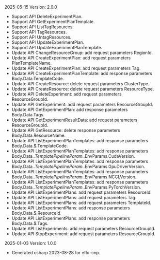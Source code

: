 2025-05-15 Version: 2.0.0
- Support API DeleteExperimentPlan.
- Support API GetExperimentPlanTemplate.
- Support API ListTagResources.
- Support API TagResources.
- Support API UntagResources.
- Support API UpdateExperimentPlan.
- Support API UpdateExperimentPlanTemplate.
- Update API ChangeResourceGroup: add request parameters RegionId.
- Update API CreateExperimentPlan: add request parameters PlanTemplateName.
- Update API CreateExperimentPlan: add request parameters Tag.
- Update API CreateExperimentPlanTemplate: add response parameters Body.Data.TemplateCode.
- Update API CreateResource: delete request parameters ClusterType.
- Update API CreateResource: delete request parameters ResourceType.
- Update API DeleteExperiment: add request parameters ResourceGroupId.
- Update API GetExperiment: add request parameters ResourceGroupId.
- Update API GetExperimentPlan: add response parameters Body.Data.Tags.
- Update API GetExperimentResultData: add request parameters ResourceGroupId.
- Update API GetResource: delete response parameters Body.Data.ResourceName.
- Update API ListExperimentPlanTemplates: add response parameters Body.Data.$.TemplateCode.
- Update API ListExperimentPlanTemplates: add response parameters Body.Data.$.TemplatePipelineParam.$.EnvParams.CudaVersion.
- Update API ListExperimentPlanTemplates: add response parameters Body.Data.$.TemplatePipelineParam.$.EnvParams.GpuDriverVersion.
- Update API ListExperimentPlanTemplates: add response parameters Body.Data.$.TemplatePipelineParam.$.EnvParams.NCCLVersion.
- Update API ListExperimentPlanTemplates: add response parameters Body.Data.$.TemplatePipelineParam.$.EnvParams.PyTorchVersion.
- Update API ListExperimentPlans: add request parameters ResourceId.
- Update API ListExperimentPlans: add request parameters Tag.
- Update API ListExperimentPlans: add request parameters TemplateId.
- Update API ListExperimentPlans: add response parameters Body.Data.$.ResourceId.
- Update API ListExperimentPlans: add response parameters Body.Data.$.Tags.
- Update API ListExperiments: add request parameters ResourceGroupId.
- Update API StopExperiment: add request parameters ResourceGroupId.


2025-01-03 Version: 1.0.0
- Generated csharp 2023-08-28 for eflo-cnp.

